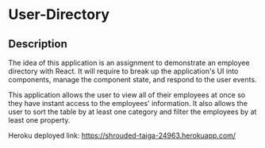 # User-Directory

## Description

The idea of this application is an assignment to demonstrate an employee directory with React. It will require to break up the application's UI into components, manage the component state, and respond to the user events.

This application allows the user to view all of their employees at once so they have instant access to the employees' information. It also allows the user to sort the table by at least one category and filter the employees by at least one property.


Heroku deployed link: https://shrouded-taiga-24963.herokuapp.com/